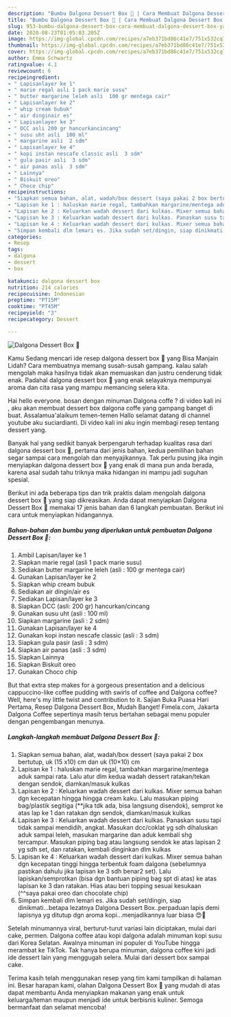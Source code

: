 ```yaml
---
description: "Bumbu Dalgona Dessert Box 🍭 | Cara Membuat Dalgona Dessert Box 🍭 Yang Sempurna"
title: "Bumbu Dalgona Dessert Box 🍭 | Cara Membuat Dalgona Dessert Box 🍭 Yang Sempurna"
slug: 953-bumbu-dalgona-dessert-box-cara-membuat-dalgona-dessert-box-yang-sempurna
date: 2020-08-23T01:05:03.205Z
image: https://img-global.cpcdn.com/recipes/a7eb371bd86c41e7/751x532cq70/dalgona-dessert-box-🍭-foto-resep-utama.jpg
thumbnail: https://img-global.cpcdn.com/recipes/a7eb371bd86c41e7/751x532cq70/dalgona-dessert-box-🍭-foto-resep-utama.jpg
cover: https://img-global.cpcdn.com/recipes/a7eb371bd86c41e7/751x532cq70/dalgona-dessert-box-🍭-foto-resep-utama.jpg
author: Emma Schwartz
ratingvalue: 4.1
reviewcount: 6
recipeingredient:
- " Lapisanlayer ke 1"
- " marie regal asli 1 pack marie susu"
- " butter margarine leleh asli  100 gr mentega cair"
- " Lapisanlayer ke 2"
- " whip cream bubuk"
- " air dinginair es"
- " Lapisanlayer ke 3"
- " DCC asli 200 gr hancurkancincang"
- " susu uht asli  100 ml"
- " margarine asli  2 sdm"
- " Lapisanlayer ke 4"
- " kopi instan nescafe classic asli  3 sdm"
- " gula pasir asli  3 sdm"
- " air panas asli  3 sdm"
- " Lainnya"
- " Biskuit oreo"
- " Choco chip"
recipeinstructions:
- "Siapkan semua bahan, alat, wadah/box dessert (saya pakai 2 box bertutup, uk (15 x10) cm dan uk (10×10) cm"
- "Lapisan ke 1 : haluskan marie regal, tambahkan margarine/mentega aduk sampai rata. Lalu atur dlm kedua wadah dessert ratakan/tekan dengan sendok, diamkan/masuk kulkas"
- "Lapisan ke 2 : Keluarkan wadah dessert dari kulkas. Mixer semua bahan dgn kecepatan hingga hingga cream kaku. Lalu masukan piping bag/plastik segitiga (**jika tdk ada, bisa langsung disendok), semprot ke atas lap ke 1 dan ratakan dgn sendok, diamkan/masuk kulkas"
- "Lapisan ke 3 : Keluarkan wadah dessert dari kulkas. Panaskan susu tapi tidak sampai mendidih, angkat. Masukan dcc/coklat yg sdh dihaluskan aduk sampai leleh, masukan margarine dan aduk kembali shg tercampur. Masukan piping bag atau langsung sendok ke atas lapisan 2 yg sdh set, dan ratakan, kembali dinginkan dlm kulkas"
- "Lapisan ke 4 : Keluarkan wadah dessert dari kulkas. Mixer semua bahan dgn kecepatan tinggi hingga terbentuk foam dalgona (sebelumnya pastikan dahulu jika lapisan ke 3 sdh benar2 set). Lalu lapiskan/semprotkan (bisa dgn bantuan piping bag spt di atas) ke atas lapisan ke 3 dan ratakan. Hias atau beri topping sesuai kesukaan (^^saya pakai oreo dan chocolate chip)"
- "Simpan kembali dlm lemari es. Jika sudah set/dingin, siap dinikmati...betapa lezatnya Dalgona Dessert Box..perpaduan lapis demi lapisnya yg ditutup dgn aroma kopi...menjadikannya luar biasa 😍🤩"
categories:
- Resep
tags:
- dalgona
- dessert
- box

katakunci: dalgona dessert box 
nutrition: 214 calories
recipecuisine: Indonesian
preptime: "PT15M"
cooktime: "PT45M"
recipeyield: "3"
recipecategory: Dessert

---
```



![Dalgona Dessert Box 🍭](https://img-global.cpcdn.com/recipes/a7eb371bd86c41e7/751x532cq70/dalgona-dessert-box-🍭-foto-resep-utama.jpg)

Kamu Sedang mencari ide resep dalgona dessert box 🍭 yang Bisa Manjain Lidah? Cara membuatnya memang susah-susah gampang. kalau salah mengolah maka hasilnya tidak akan memuaskan dan justru cenderung tidak enak. Padahal dalgona dessert box 🍭 yang enak selayaknya mempunyai aroma dan cita rasa yang mampu memancing selera kita.

Hai hello everyone. bosan dengan minuman Dalgona coffe ? di video kali ini , aku akan membuat dessert box dalgona coffe yang gampang banget di buat. Assalamua&#39;alaikum temen-temen Hallo selamat datang di channel youtube aku suciardianti. Di video kali ini aku ingin membagi resep tentang dessert yang.

Banyak hal yang sedikit banyak berpengaruh terhadap kualitas rasa dari dalgona dessert box 🍭, pertama dari jenis bahan, kedua pemilihan bahan segar sampai cara mengolah dan menyajikannya. Tak perlu pusing jika ingin menyiapkan dalgona dessert box 🍭 yang enak di mana pun anda berada, karena asal sudah tahu triknya maka hidangan ini mampu jadi suguhan spesial.


Berikut ini ada beberapa tips dan trik praktis dalam mengolah dalgona dessert box 🍭 yang siap dikreasikan. Anda dapat menyiapkan Dalgona Dessert Box 🍭 memakai 17 jenis bahan dan 6 langkah pembuatan. Berikut ini cara untuk menyiapkan hidangannya.

<!--inarticleads1-->

##### Bahan-bahan dan bumbu yang diperlukan untuk pembuatan Dalgona Dessert Box 🍭:

1. Ambil  Lapisan/layer ke 1
1. Siapkan  marie regal (asli 1 pack marie susu)
1. Sediakan  butter margarine leleh (asli : 100 gr mentega cair)
1. Gunakan  Lapisan/layer ke 2
1. Siapkan  whip cream bubuk
1. Sediakan  air dingin/air es
1. Sediakan  Lapisan/layer ke 3
1. Siapkan  DCC (asli: 200 gr) hancurkan/cincang
1. Gunakan  susu uht (asli : 100 ml)
1. Siapkan  margarine (asli : 2 sdm)
1. Gunakan  Lapisan/layer ke 4
1. Gunakan  kopi instan nescafe classic (asli : 3 sdm)
1. Siapkan  gula pasir (asli : 3 sdm)
1. Siapkan  air panas (asli : 3 sdm)
1. Siapkan  Lainnya
1. Siapkan  Biskuit oreo
1. Gunakan  Choco chip


But that extra step makes for a gorgeous presentation and a delicious cappuccino-like coffee pudding with swirls of coffee and Dalgona coffee? Well, here&#39;s my little twist and contribution to it. Sajian Buka Puasa Hari Pertama, Resep Dalgona Dessert Box, Mudah Banget! Fimela.com, Jakarta Dalgona Coffee sepertinya masih terus bertahan sebagai menu populer dengan pengembangan menunya. 

<!--inarticleads2-->

##### Langkah-langkah membuat Dalgona Dessert Box 🍭:

1. Siapkan semua bahan, alat, wadah/box dessert (saya pakai 2 box bertutup, uk (15 x10) cm dan uk (10×10) cm
1. Lapisan ke 1 : haluskan marie regal, tambahkan margarine/mentega aduk sampai rata. Lalu atur dlm kedua wadah dessert ratakan/tekan dengan sendok, diamkan/masuk kulkas
1. Lapisan ke 2 : Keluarkan wadah dessert dari kulkas. Mixer semua bahan dgn kecepatan hingga hingga cream kaku. Lalu masukan piping bag/plastik segitiga (**jika tdk ada, bisa langsung disendok), semprot ke atas lap ke 1 dan ratakan dgn sendok, diamkan/masuk kulkas
1. Lapisan ke 3 : Keluarkan wadah dessert dari kulkas. Panaskan susu tapi tidak sampai mendidih, angkat. Masukan dcc/coklat yg sdh dihaluskan aduk sampai leleh, masukan margarine dan aduk kembali shg tercampur. Masukan piping bag atau langsung sendok ke atas lapisan 2 yg sdh set, dan ratakan, kembali dinginkan dlm kulkas
1. Lapisan ke 4 : Keluarkan wadah dessert dari kulkas. Mixer semua bahan dgn kecepatan tinggi hingga terbentuk foam dalgona (sebelumnya pastikan dahulu jika lapisan ke 3 sdh benar2 set). Lalu lapiskan/semprotkan (bisa dgn bantuan piping bag spt di atas) ke atas lapisan ke 3 dan ratakan. Hias atau beri topping sesuai kesukaan (^^saya pakai oreo dan chocolate chip)
1. Simpan kembali dlm lemari es. Jika sudah set/dingin, siap dinikmati...betapa lezatnya Dalgona Dessert Box..perpaduan lapis demi lapisnya yg ditutup dgn aroma kopi...menjadikannya luar biasa 😍🤩


Setelah minumannya viral, berturut-turut variasi lain diciptakan, mulai dari cake, permen. Dalgona coffee atau kopi dalgona adalah minuman kopi susu dari Korea Selatan. Awalnya minuman ini populer di YouTube hingga merambat ke TikTok. Tak hanya berupa minuman, dalgona coffee kini jadi ide dessert lain yang menggugah selera. Mulai dari dessert box sampai cake. 

Terima kasih telah menggunakan resep yang tim kami tampilkan di halaman ini. Besar harapan kami, olahan Dalgona Dessert Box 🍭 yang mudah di atas dapat membantu Anda menyiapkan makanan yang enak untuk keluarga/teman maupun menjadi ide untuk berbisnis kuliner. Semoga bermanfaat dan selamat mencoba!

